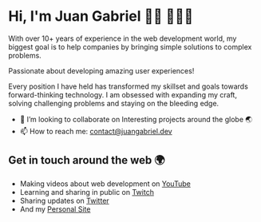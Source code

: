 # Hi, I'm Juan Gabriel 👋🏽 👨🏽‍💻

With over 10+ years of experience in the web development world, my biggest goal is to help companies by bringing 
simple solutions to complex problems.

Passionate about developing amazing user experiences!

Every position I have held has transformed my skillset and goals towards forward-thinking technology.
I am obsessed with expanding my craft, solving challenging problems and staying on the bleeding edge.

- 👯 I’m looking to collaborate on Interesting projects around the globe 🌏
- 📫 How to reach me: [contact@juangabriel.dev](mailto:contact@juangabriel.dev)

## Get in touch around the web 🌍
- Making videos about web development on [YouTube](https://www.youtube.com/channel/UCi0J3yA3m5CuyR8E-0SE23w)
- Learning and sharing in public on [Twitch](https://twitch.tv/juangabrielr4) 
- Sharing updates on [Twitter](https://twitter.com/JuanRamirezC_) 
- And my [Personal Site](https://juangabriel.dev)
